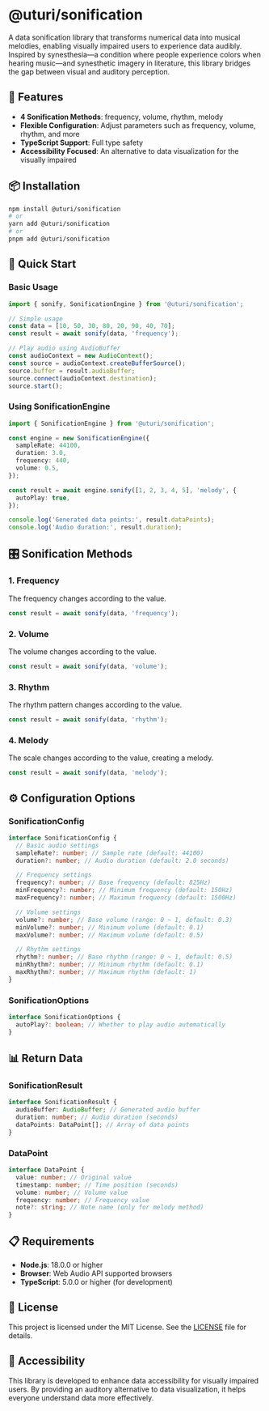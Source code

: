 # @uturi/sonification

A data sonification library that transforms numerical data into musical melodies, enabling visually impaired users to experience data audibly. Inspired by synesthesia—a condition where people experience colors when hearing music—and synesthetic imagery in literature, this library bridges the gap between visual and auditory perception.

## 🎵 Features

- **4 Sonification Methods**: frequency, volume, rhythm, melody
- **Flexible Configuration**: Adjust parameters such as frequency, volume, rhythm, and more
- **TypeScript Support**: Full type safety
- **Accessibility Focused**: An alternative to data visualization for the visually impaired

## 📦 Installation

```bash
npm install @uturi/sonification
# or
yarn add @uturi/sonification
# or
pnpm add @uturi/sonification
```

## 🚀 Quick Start

### Basic Usage

```typescript
import { sonify, SonificationEngine } from '@uturi/sonification';

// Simple usage
const data = [10, 50, 30, 80, 20, 90, 40, 70];
const result = await sonify(data, 'frequency');

// Play audio using AudioBuffer
const audioContext = new AudioContext();
const source = audioContext.createBufferSource();
source.buffer = result.audioBuffer;
source.connect(audioContext.destination);
source.start();
```

### Using SonificationEngine

```typescript
import { SonificationEngine } from '@uturi/sonification';

const engine = new SonificationEngine({
  sampleRate: 44100,
  duration: 3.0,
  frequency: 440,
  volume: 0.5,
});

const result = await engine.sonify([1, 2, 3, 4, 5], 'melody', {
  autoPlay: true,
});

console.log('Generated data points:', result.dataPoints);
console.log('Audio duration:', result.duration);
```

## 🎛️ Sonification Methods

### 1. Frequency

The frequency changes according to the value.

```typescript
const result = await sonify(data, 'frequency');
```

### 2. Volume

The volume changes according to the value.

```typescript
const result = await sonify(data, 'volume');
```

### 3. Rhythm

The rhythm pattern changes according to the value.

```typescript
const result = await sonify(data, 'rhythm');
```

### 4. Melody

The scale changes according to the value, creating a melody.

```typescript
const result = await sonify(data, 'melody');
```

## ⚙️ Configuration Options

### SonificationConfig

```typescript
interface SonificationConfig {
  // Basic audio settings
  sampleRate?: number; // Sample rate (default: 44100)
  duration?: number; // Audio duration (default: 2.0 seconds)

  // Frequency settings
  frequency?: number; // Base frequency (default: 825Hz)
  minFrequency?: number; // Minimum frequency (default: 150Hz)
  maxFrequency?: number; // Maximum frequency (default: 1500Hz)

  // Volume settings
  volume?: number; // Base volume (range: 0 ~ 1, default: 0.3)
  minVolume?: number; // Minimum volume (default: 0.1)
  maxVolume?: number; // Maximum volume (default: 0.5)

  // Rhythm settings
  rhythm?: number; // Base rhythm (range: 0 ~ 1, default: 0.5)
  minRhythm?: number; // Minimum rhythm (default: 0.1)
  maxRhythm?: number; // Maximum rhythm (default: 1)
}
```

### SonificationOptions

```typescript
interface SonificationOptions {
  autoPlay?: boolean; // Whether to play audio automatically
}
```

## 📊 Return Data

### SonificationResult

```typescript
interface SonificationResult {
  audioBuffer: AudioBuffer; // Generated audio buffer
  duration: number; // Audio duration (seconds)
  dataPoints: DataPoint[]; // Array of data points
}
```

### DataPoint

```typescript
interface DataPoint {
  value: number; // Original value
  timestamp: number; // Time position (seconds)
  volume: number; // Volume value
  frequency: number; // Frequency value
  note?: string; // Note name (only for melody method)
}
```

## 📋 Requirements

- **Node.js**: 18.0.0 or higher
- **Browser**: Web Audio API supported browsers
- **TypeScript**: 5.0.0 or higher (for development)

## 📄 License

This project is licensed under the MIT License. See the [LICENSE](LICENSE) file for details.

## 🎵 Accessibility

This library is developed to enhance data accessibility for visually impaired users. By providing an auditory alternative to data visualization, it helps everyone understand data more effectively.
